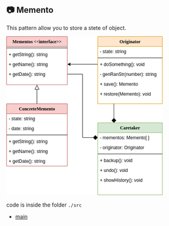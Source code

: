 
 ## :camera: Memento
 
 This pattern allow you to store a stete of object.
 
  <img src= "./assets/behavioral/Memento.png">
 
  code is inside the folder `./src`
 
  * [main](https://github.com/nicolaskruger/designPatterns)